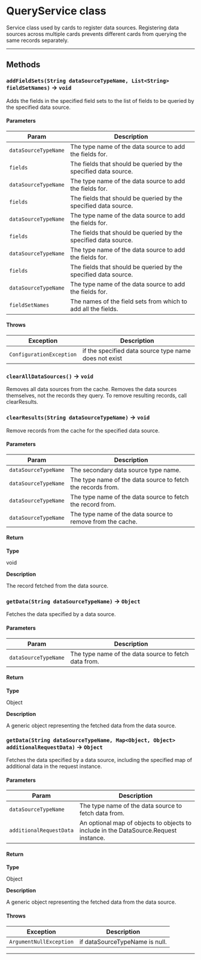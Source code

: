 # QueryService class

Service class used by cards to register data sources. Registering data sources across multiple cards prevents different cards from querying the same records separately.

---
## Methods
### `addFieldSets(String dataSourceTypeName, List<String> fieldSetNames)` → `void`

Adds the fields in the specified field sets to the list of fields to be queried by the specified data source.

#### Parameters
|Param|Description|
|-----|-----------|
|`dataSourceTypeName` |  The type name of the data source to add the fields for. |
|`fields` |  The fields that should be queried by the specified data source. |
|`dataSourceTypeName` |  The type name of the data source to add the fields for. |
|`fields` |  The fields that should be queried by the specified data source. |
|`dataSourceTypeName` |  The type name of the data source to add the fields for. |
|`fields` |  The fields that should be queried by the specified data source. |
|`dataSourceTypeName` |  The type name of the data source to add the fields for. |
|`fields` |  The fields that should be queried by the specified data source. |
|`dataSourceTypeName` |  The type name of the data source to add the fields for. |
|`fieldSetNames` |  The names of the field sets from which to add all the fields. |

#### Throws
|Exception|Description|
|---------|-----------|
|`ConfigurationException` |  if the specified data source type name does not exist |

### `clearAllDataSources()` → `void`

Removes all data sources from the cache. Removes the data sources themselves, not the records they query. To remove resulting records, call clearResults.

### `clearResults(String dataSourceTypeName)` → `void`

Remove records from the cache for the specified data source.

#### Parameters
|Param|Description|
|-----|-----------|
|`dataSourceTypeName` |  The secondary data source type name. |
|`dataSourceTypeName` |  The type name of the data source to fetch the records from. |
|`dataSourceTypeName` |  The type name of the data source to fetch the record from. |
|`dataSourceTypeName` |  The type name of the data source to remove from the cache. |

#### Return

**Type**

void

**Description**

The record fetched from the data source.

### `getData(String dataSourceTypeName)` → `Object`

Fetches the data specified by a data source.

#### Parameters
|Param|Description|
|-----|-----------|
|`dataSourceTypeName` |  The type name of the data source to fetch data from. |

#### Return

**Type**

Object

**Description**

A generic object representing the fetched data from the data source.

### `getData(String dataSourceTypeName, Map<Object, Object> additionalRequestData)` → `Object`

Fetches the data specified by a data source, including the specified map of additional data in the request instance.

#### Parameters
|Param|Description|
|-----|-----------|
|`dataSourceTypeName` |  The type name of the data source to fetch data from. |
|`additionalRequestData` |  An optional map of objects to objects to include in the DataSource.Request instance. |

#### Return

**Type**

Object

**Description**

A generic object representing the fetched data from the data source.

#### Throws
|Exception|Description|
|---------|-----------|
|`ArgumentNullException` |  if dataSourceTypeName is null. |

---
